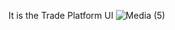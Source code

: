 It is the Trade Platform UI
![Media (5)](https://github.com/user-attachments/assets/a0a2c689-616c-4796-8ab4-176d2ecebde9)
